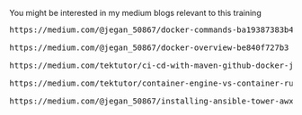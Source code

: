 
You might be interested in my medium blogs relevant to this training
<pre>
https://medium.com/@jegan_50867/docker-commands-ba19387383b4

https://medium.com/@jegan_50867/docker-overview-be840f727b3

https://medium.com/tektutor/ci-cd-with-maven-github-docker-jenkins-aca28c252fec

https://medium.com/tektutor/container-engine-vs-container-runtime-667a99042f3

https://medium.com/@jegan_50867/installing-ansible-tower-awx-e46d5231357d

</pre>

